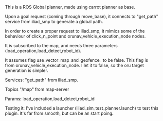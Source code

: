 This is a  ROS Global planner, made using carrot planner as base.

Upon a goal request (coming through move_base), it connects to
"get_path" service from iliad_smp to generate a global path.
 
In order to create a proper request to iliad_smp, it mimics some of the
behaviour of click_n_point and orunav_vehicle_execution_node nodes. 

It is subscribed to the map, and needs three parameters 
(load_operation,load_detect,robot_id).

It assumes flag use_vector_map_and_geofence_ to be false. 
This flag is from orunav_vehicle_execution_node. I let it to false, 
so the oru target generation is simpler. 


Services:
"get_path" from iliad_smp.

Topics 
"/map" from map-server 

Params:
load_operation,load_detect,robot_id

Testing it:
I've included a launcher (iliad_sim_test_planner.launch) to test this plugin. 
It's far from smooth, but can be an start poing. 
